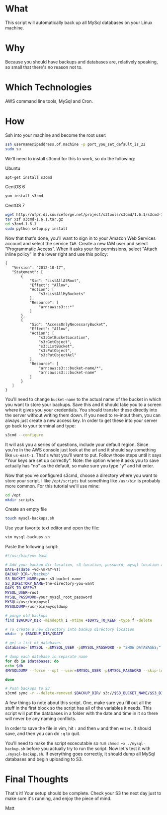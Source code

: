 What
======
This script will automatically back up all MySql databases on your Linux machine.

Why
======
Because you should have backups and databases are, relatively speaking, so small that there's no reason not to. 

Which Technologies
======
AWS command line tools, MySql and Cron.

How
======
Ssh into your machine and become the root user:
```bash
ssh username@ipaddress.of.machine -p port_you_set_default_is_22
sudo su
```

We'll need to install s3cmd for this to work, so do the following:

Ubuntu
```bash
apt-get install s3cmd
```

CentOS 6
```bash
yum install s3cmd
```

CentOS 7
```bash
wget http://ufpr.dl.sourceforge.net/project/s3tools/s3cmd/1.6.1/s3cmd-1.6.1.tar.gz
tar xzf s3cmd-1.6.1.tar.gz
cd s3cmd-1.6.1
sudo python setup.py install
```

Now that that's done, you'll want to sign in to your Amazon Web Services account and select the service `IAM`. Create a new IAM user and select "Programmatic Access". When it asks your for permissions, select "Attach inline policy" in the lower right and use this policy:
 
 ```
{
    "Version": "2012-10-17",
    "Statement": [
        {
            "Sid": "ListAllAtRoot",
            "Effect": "Allow",
            "Action": [
                "s3:ListAllMyBuckets"
            ],
            "Resource": [
                "arn:aws:s3:::*"
            ]
        },
        {
            "Sid": "AccessOnlyNecessaryBucket",
            "Effect": "Allow",
            "Action": [
                "s3:GetBucketLocation",
                "s3:GetObject",
                "s3:ListBucket",
                "s3:PutObject",
                "s3:PutObjectAcl"
            ],
            "Resource": [
                "arn:aws:s3:::bucket-name/*",
                "arn:aws:s3:::bucket-name"
            ]
        }
    ]
}
```
You'll need to change `bucket-name` to the actual name of the bucket in which you want to store your backups. Save this and it should take you to a screen where it gives you your credentials. You should transfer these directly into the server without writing them down. If you need to re-input them, you can always just create a new access key. In order to get these into your server go back to your terminal and type:

```bash
s3cmd --configure
```
It will ask you a series of questions, include your default region. Since you're in the AWS console just look at the url and it should say something like `us-east-1`. That's what you'll want to put. Follow those steps until it says "Your keys are set up correctly". Note: the option where it asks you to save actually has "no" as the default, so make sure you type "y" and hit enter.

Now that you've configured s3cmd, choose a directory where you want to store your script. I like `/opt/scripts` but something like `/usr/bin` is probably more common. For this tutorial we'll use mine:
```bash
cd /opt
mkdir scripts
```
Create an empty file
```bash
touch mysql-backups.sh
```
Use your favorite text editor and open the file:
```bash
vim mysql-backups.sh
```
Paste the following script:
```bash
#!/usr/bin/env bash

# Add your backup dir location, s3 location, password, mysql location and mysqldump location
DATE=$(date +%d-%m-%Y-%T)
BACKUP_DIR="/backup"
S3_BUCKET_NAME=your-s3-bucket-name
S3_DIRECTORY_NAME=the-directory-you-want
DAYS_TO_KEEP=7
MYSQL_USER=root
MYSQL_PASSWORD=your_mysql_root_password
MYSQL=/usr/bin/mysql
MYSQLDUMP=/usr/bin/mysqldump

# purge old backups
find $BACKUP_DIR -mindepth 1 -mtime +$DAYS_TO_KEEP -type f -delete

# To create a new directory into backup directory location
mkdir -p $BACKUP_DIR/$DATE

# get a list of databases
databases=`$MYSQL -u$MYSQL_USER -p$MYSQL_PASSWORD -e "SHOW DATABASES;" | grep -Ev "(Database|information_schema)"`

# dump each database in separate name
for db in $databases; do
echo $db
$MYSQLDUMP --force --opt --user=$MYSQL_USER -p$MYSQL_PASSWORD --skip-lock-tables --databases $db | gzip > "$BACKUP_DIR/$DATE/$db.sql.gz"

done

# Push backups to S3
s3cmd sync -r --delete-removed $BACKUP_DIR/ s3://$S3_BUCKET_NAME/$S3_DIRECTORY_NAME
```
A few things to note about this script. One, make sure you fill out all the stuff in the first block so the script has all of the variables it needs. This script will put the databases in a folder with the date and time in it so there will never be any naming conflicts.


In order to save the file in vim, hit `:` and then `w` and then `enter`. It should save, and then you can do `:q` to quit.

You'll need to make the script excecutable so run `chmod +x ./mysql-backup.sh` before you actually try to run the script. Now let's test it with `./mysql-backup.sh`. If everything goes correctly, it should dump all MySql databases and begin uploading to S3.

Final Thoughts
======
That's it! Your setup should be complete. Check your S3 the next day just to make sure it's running, and enjoy the piece of mind.

Matt